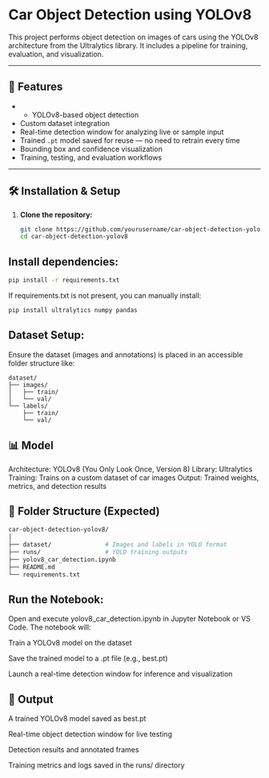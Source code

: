 # Car Object Detection using YOLOv8 

This project performs object detection on images of cars using the YOLOv8 architecture from the Ultralytics library. It includes a pipeline for training, evaluation, and visualization.

---

## 🚀 Features

- - YOLOv8-based object detection
- Custom dataset integration
- Real-time detection window for analyzing live or sample input
- Trained `.pt` model saved for reuse — no need to retrain every time
- Bounding box and confidence visualization
- Training, testing, and evaluation workflows
---

## 🛠️ Installation & Setup

1. **Clone the repository:**

   ```bash
   git clone https://github.com/yourusername/car-object-detection-yolov8.git
   cd car-object-detection-yolov8
    ```

## Install dependencies:

```bash
pip install -r requirements.txt
```
If requirements.txt is not present, you can manually install:

```bash
pip install ultralytics numpy pandas
```

## Dataset Setup:

Ensure the dataset (images and annotations) is placed in an accessible folder structure like:
```
dataset/
├── images/
│   ├── train/
│   └── val/
└── labels/
    ├── train/
    └── val/
```

## 📊 Model
Architecture: YOLOv8 (You Only Look Once, Version 8)
Library: Ultralytics
Training: Trains on a custom dataset of car images
Output: Trained weights, metrics, and detection results

## 📁 Folder Structure (Expected)

```bash
car-object-detection-yolov8/
│
├── dataset/               # Images and labels in YOLO format
├── runs/                  # YOLO training outputs
├── yolov8_car_detection.ipynb
├── README.md
└── requirements.txt
```
## Run the Notebook:

Open and execute yolov8_car_detection.ipynb in Jupyter Notebook or VS Code. The notebook will:

Train a YOLOv8 model on the dataset

Save the trained model to a .pt file (e.g., best.pt)

Launch a real-time detection window for inference and visualization

## 🎯 Output

A trained YOLOv8 model saved as best.pt

Real-time object detection window for live testing

Detection results and annotated frames

Training metrics and logs saved in the runs/ directory
